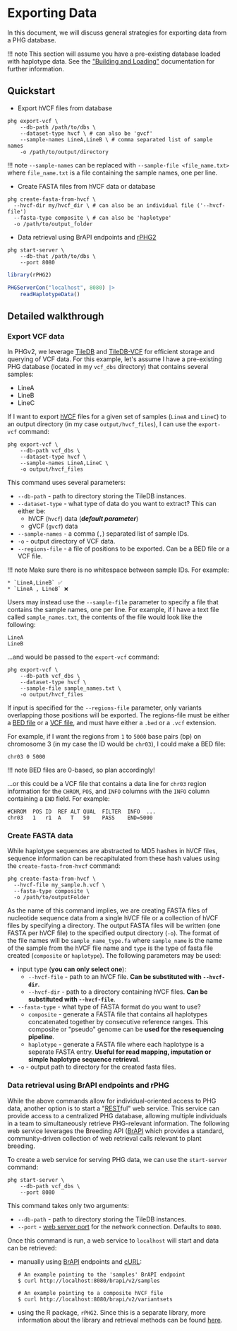 # Exporting Data

In this document, we will discuss general strategies for exporting
data from a PHG database.

!!! note
    This section will assume you have a pre-existing database loaded
    with haplotype data. See the ["Building and Loading"](build_and_load.md)
    documentation for further information.

## Quickstart

* Export hVCF files from database
```shell
phg export-vcf \
    --db-path /path/to/dbs \
    --dataset-type hvcf \ # can also be 'gvcf'
    --sample-names LineA,LineB \ # comma separated list of sample names
    -o /path/to/output/directory
```
!!! note
    `--sample-names` can be replaced with `--sample-file <file_name.txt>` 
    where `file_name.txt` is a file containing the sample names, one 
    per line.

* Create FASTA files from hVCF data or database
```shell
phg create-fasta-from-hvcf \
  --hvcf-dir my/hvcf_dir \ # can also be an individual file ('--hvcf-file')
  --fasta-type composite \ # can also be 'haplotype'
  -o /path/to/output_folder
```

* Data retrieval using BrAPI endpoints and [rPHG2](https://maize-genetics.github.io/rPHG2/)
```shell
phg start-server \
    --db-that /path/to/dbs \
    --port 8080
```
``` r
library(rPHG2)

PHGServerCon("localhost", 8080) |>
    readHaplotypeData()
```

## Detailed walkthrough

### Export VCF data
In PHGv2, we leverage [TileDB](https://tiledb.com/) and
[TileDB-VCF](https://docs.tiledb.com/main/integrations-and-extensions/genomics/population-genomics)
for efficient storage and querying of VCF data. For this example,
let's assume I have a pre-existing PHG database (located in my
`vcf_dbs` directory) that contains several 
samples:

* LineA
* LineB
* LineC

If I want to export [hVCF](hvcf_specifications.md) files for a given set of samples 
(`LineA` and `LineC`) to an output directory (in my case 
`output/hvcf_files`), I can use the `export-vcf` command:

```shell
phg export-vcf \
    --db-path vcf_dbs \
    --dataset-type hvcf \
    --sample-names LineA,LineC \
    -o output/hvcf_files
```

This command uses several parameters:

* `--db-path` - path to directory storing the TileDB instances.
* `--dataset-type` - what type of data do you want to extract? This
  can either be:
    + hVCF (`hvcf`) data (**_default parameter_**)
    + gVCF (`gvcf`) data
* `--sample-names` - a comma (`,`) separated list of sample IDs.
* `-o` - output directory of VCF data.
* `--regions-file` - a file of positions to be exported. Can be a 
   BED file or a VCF file.

!!! note
    Make sure there is no whitespace between sample IDs. For example:

    * `LineA,LineB` ✅
    * `LineA , LineB` ❌

Users may instead use the `--sample-file` parameter to specify a file 
that contains the sample names, one per line. For example, if I have
a text file called `sample_names.txt`, the contents of the file would
look like the following:

```
LineA
LineB
```

...and would be passed to the `export-vcf` command:

```shell
phg export-vcf \
    --db-path vcf_dbs \
    --dataset-type hvcf \
    --sample-file sample_names.txt \
    -o output/hvcf_files
```
If input is specified for the `--regions-file` parameter, only 
variants overlapping those positions will be exported. 
The regions-file must be either a 
[BED file](https://en.wikipedia.org/wiki/BED_(file_format)) or a 
[VCF file](https://en.wikipedia.org/wiki/Variant_Call_Format), and 
must have either a `.bed` or a `.vcf` extension.

For example, if I want the regions from `1` to `5000` base pairs (bp) on
chromosome 3 (in my case the ID would be `chr03`), I could make a BED 
file:

```
chr03 0 5000
```

!!! note
    BED files are 0-based, so plan accordingly!

...or this could be a VCF file that contains a data line for `chr03`
region information for the `CHROM`, `POS`, and
`INFO` columns with the `INFO` column containing a `END` field. For
example:

```
#CHROM  POS ID  REF ALT QUAL  FILTER  INFO  ...
chr03   1   r1  A   T   50    PASS    END=5000
```


### Create FASTA data
While haplotype sequences are abstracted to MD5 hashes in hVCF
files, sequence information can be recapitulated from these hash 
values using the `create-fasta-from-hvcf` command:

```shell
phg create-fasta-from-hvcf \
  --hvcf-file my_sample.h.vcf \
  --fasta-type composite \
  -o /path/to/outputFolder
```

As the name of this command implies, we are creating FASTA files
of nucleotide sequence data from a single hVCF file or a collection
of hVCF files by specifying a directory. The output FASTA files will
be written (one FASTA per hVCF file) to the specified output directory
(`-o`). The format of the file names will be `sample_name_type.fa` 
where `sample_name` is the name of the sample from the hVCF file name 
and `type` is the type of fasta file created (`composite` or 
`haplotype`). The following parameters may be used:

* input type (**you can only select one**):
    + `--hvcf-file` - path to an hVCF file. **Can be substituted with
       `--hvcf-dir`**.
    + `--hvcf-dir` - path to a directory containing hVCF files. **Can
      be substituted with `--hvcf-file`**.
* `--fasta-type` - what type of FASTA format do you want to use?
    + `composite` - generate a FASTA file that contains all haplotypes 
      concatenated together by consecutive reference ranges. This 
      composite or "pseudo" genome can be **used for the resequencing 
      pipeline**.
    + `haplotype` - generate a FASTA file where each haplotype is a
      seperate FASTA entry. **Useful for read mapping, imputation
      or simple haplotype sequence retrieval**.
* `-o` - output path to directory for the created fasta files.


### Data retrieval using BrAPI endpoints and rPHG

While the above commands allow for individual-oriented access to PHG
data, another option is to start a "[REST](https://en.wikipedia.org/wiki/REST)ful"
web service. This service can provide access to a centralized PHG 
database, allowing multiple individuals in a team to simultaneously
retrieve PHG-relevant information. The following web service 
leverages the Breeding API ([BrAPI](https://brapi.org/]\)) which
provides a standard, community-driven collection of web retrieval
calls relevant to plant breeding.

To create a web service for serving PHG data, we can use the
`start-server` command:

```shell
phg start-server \
    --db-path vcf_dbs \
    --port 8080
```

This command takes only two arguments:

* `--db-path` - path to directory storing the TileDB instances.
* `--port` - [web server port](https://en.wikipedia.org/wiki/Port_(computer_networking)) 
  for the network connection. Defaults to `8080`.

Once this command is run, a web service to `localhost` will start
and data can be retrieved:

* manually using 
[BrAPI](https://brapi.org/specification) endpoints and 
[cURL](https://en.wikipedia.org/wiki/CURL):
  ```shell
  # An example pointing to the 'samples' BrAPI endpoint
  $ curl http://localhost:8080/brapi/v2/samples
  ```
  ```shell
  # An example pointing to a composite hVCF file
  $ curl http://localhost:8080/brapi/v2/variantsets
  ```

* using the R package, `rPHG2`. Since this is a separate library,
  more information about the library and retrieval methods can be
  found [here](https://rphg2.maizegenetics.net/articles/rPHG2.html).
